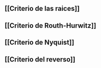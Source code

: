 
## [[Criterio de las raices]]
## [[Criterio de Routh-Hurwitz]]
## [[Criterio de Nyquist]]
## [[Criterio del reverso]]
